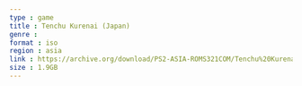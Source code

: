```yaml
---
type : game
title : Tenchu Kurenai (Japan)
genre : 
format : iso
region : asia
link : https://archive.org/download/PS2-ASIA-ROMS321COM/Tenchu%20Kurenai%20%28Japan%29.7z
size : 1.9GB
---
```

